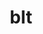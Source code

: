 ---
title: "blt"
layout: cache
categories: [package, develop-2023-06-11]
meta: {"versions": ["0.5.3"], "compilers": ["gcc@=11.1.0", "gcc@=7.3.1", "gcc@=7.5.0", "oneapi@=2023.1.0"], "oss": ["amzn2", "ubuntu18.04", "ubuntu20.04"], "platforms": ["linux"], "targets": ["aarch64", "neoverse_n1", "ppc64le", "x86_64", "x86_64_v3"], "stacks": ["aws-isc", "aws-isc-aarch64", "data-vis-sdk", "e4s", "e4s-oneapi", "e4s-power", "gpu-tests", "radiuss", "radiuss-aws", "radiuss-aws-aarch64", "root"], "num_specs": 8, "num_specs_by_stack": {"data-vis-sdk": 1, "root": 8, "radiuss-aws": 1, "aws-isc": 1, "e4s": 1, "gpu-tests": 1, "aws-isc-aarch64": 2, "radiuss-aws-aarch64": 2, "radiuss": 1, "e4s-power": 1, "e4s-oneapi": 1}}
spec_details: [{"hash": "quo24inabbvyiazvjbd7jsszammej6rq", "compiler": "gcc@=11.1.0", "versions": ["0.5.3"], "os": "ubuntu20.04", "platform": "linux", "target": "x86_64_v3", "variants": ["build_system=generic"], "stacks": ["data-vis-sdk", "root"], "size": "-", "tarball": "https://binaries.spack.io/releases/develop-2023-06-11/build_cache/linux-ubuntu20.04-x86_64_v3/gcc-11.1.0/blt-0.5.3/linux-ubuntu20.04-x86_64_v3-gcc-11.1.0-blt-0.5.3-quo24inabbvyiazvjbd7jsszammej6rq.spack"}, {"hash": "pviigtqdr65xp5ngnzwbjqoq4dc7fkzv", "compiler": "gcc@=7.3.1", "versions": ["0.5.3"], "os": "amzn2", "platform": "linux", "target": "x86_64_v3", "variants": ["build_system=generic"], "stacks": ["root", "radiuss-aws", "aws-isc"], "size": "-", "tarball": "https://binaries.spack.io/releases/develop-2023-06-11/build_cache/linux-amzn2-x86_64_v3/gcc-7.3.1/blt-0.5.3/linux-amzn2-x86_64_v3-gcc-7.3.1-blt-0.5.3-pviigtqdr65xp5ngnzwbjqoq4dc7fkzv.spack"}, {"hash": "ax4qgcpzgjcignpoob5gbralqkopsoay", "compiler": "gcc@=11.1.0", "versions": ["0.5.3"], "os": "ubuntu20.04", "platform": "linux", "target": "x86_64_v3", "variants": ["build_system=generic"], "stacks": ["e4s", "root", "gpu-tests"], "size": "-", "tarball": "https://binaries.spack.io/releases/develop-2023-06-11/build_cache/linux-ubuntu20.04-x86_64_v3/gcc-11.1.0/blt-0.5.3/linux-ubuntu20.04-x86_64_v3-gcc-11.1.0-blt-0.5.3-ax4qgcpzgjcignpoob5gbralqkopsoay.spack"}, {"hash": "pw5y4c36nlb2zpswevijqjz6jmolvn4q", "compiler": "gcc@=7.3.1", "versions": ["0.5.3"], "os": "amzn2", "platform": "linux", "target": "aarch64", "variants": ["build_system=generic"], "stacks": ["root", "aws-isc-aarch64", "radiuss-aws-aarch64"], "size": "-", "tarball": "https://binaries.spack.io/releases/develop-2023-06-11/build_cache/linux-amzn2-aarch64/gcc-7.3.1/blt-0.5.3/linux-amzn2-aarch64-gcc-7.3.1-blt-0.5.3-pw5y4c36nlb2zpswevijqjz6jmolvn4q.spack"}, {"hash": "4tkfphumjmlwmqhvekg43qbky4vi2a34", "compiler": "gcc@=7.5.0", "versions": ["0.5.3"], "os": "ubuntu18.04", "platform": "linux", "target": "x86_64_v3", "variants": ["build_system=generic"], "stacks": ["root", "radiuss"], "size": "-", "tarball": "https://binaries.spack.io/releases/develop-2023-06-11/build_cache/linux-ubuntu18.04-x86_64_v3/gcc-7.5.0/blt-0.5.3/linux-ubuntu18.04-x86_64_v3-gcc-7.5.0-blt-0.5.3-4tkfphumjmlwmqhvekg43qbky4vi2a34.spack"}, {"hash": "umkrhmkegl6zmb272tnhhp45c3gyj6fn", "compiler": "gcc@=11.1.0", "versions": ["0.5.3"], "os": "ubuntu20.04", "platform": "linux", "target": "ppc64le", "variants": ["build_system=generic"], "stacks": ["e4s-power", "root"], "size": "-", "tarball": "https://binaries.spack.io/releases/develop-2023-06-11/build_cache/linux-ubuntu20.04-ppc64le/gcc-11.1.0/blt-0.5.3/linux-ubuntu20.04-ppc64le-gcc-11.1.0-blt-0.5.3-umkrhmkegl6zmb272tnhhp45c3gyj6fn.spack"}, {"hash": "vdur6ii3uwyidy6yoh4kjjr6o5ew5kdi", "compiler": "oneapi@=2023.1.0", "versions": ["0.5.3"], "os": "ubuntu20.04", "platform": "linux", "target": "x86_64", "variants": ["build_system=generic"], "stacks": ["root", "e4s-oneapi"], "size": "-", "tarball": "https://binaries.spack.io/releases/develop-2023-06-11/build_cache/linux-ubuntu20.04-x86_64/oneapi-2023.1.0/blt-0.5.3/linux-ubuntu20.04-x86_64-oneapi-2023.1.0-blt-0.5.3-vdur6ii3uwyidy6yoh4kjjr6o5ew5kdi.spack"}, {"hash": "p533gfukowfmeikbv46wqsnkpskt36lf", "compiler": "gcc@=7.3.1", "versions": ["0.5.3"], "os": "amzn2", "platform": "linux", "target": "neoverse_n1", "variants": ["build_system=generic"], "stacks": ["root", "aws-isc-aarch64", "radiuss-aws-aarch64"], "size": "-", "tarball": "https://binaries.spack.io/releases/develop-2023-06-11/build_cache/linux-amzn2-neoverse_n1/gcc-7.3.1/blt-0.5.3/linux-amzn2-neoverse_n1-gcc-7.3.1-blt-0.5.3-p533gfukowfmeikbv46wqsnkpskt36lf.spack"}]
---